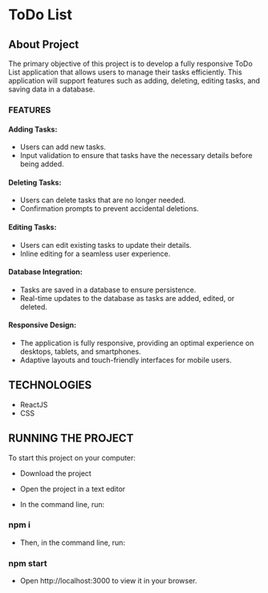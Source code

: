 # ToDo List

## About Project
The primary objective of this project is to develop a fully responsive ToDo List application that allows users to manage their tasks efficiently. This application will support features such as adding, deleting, editing tasks, and saving data in a database.

### FEATURES
#### Adding Tasks:

* Users can add new tasks.
* Input validation to ensure that tasks have the necessary details before being added.

#### Deleting Tasks:

* Users can delete tasks that are no longer needed.
* Confirmation prompts to prevent accidental deletions.
#### Editing Tasks:

* Users can edit existing tasks to update their details.
* Inline editing for a seamless user experience.
#### Database Integration:

* Tasks are saved in a database to ensure persistence.
* Real-time updates to the database as tasks are added, edited, or deleted.
#### Responsive Design:

* The application is fully responsive, providing an optimal experience on desktops, tablets, and smartphones.
* Adaptive layouts and touch-friendly interfaces for mobile users.

## TECHNOLOGIES
* ReactJS
* CSS

## RUNNING THE PROJECT
To start this project on your computer:

* Download the project

* Open the project in a text editor

* In the command line, run:

### npm i

* Then, in the command line, run:

### npm start

* Open http://localhost:3000 to view it in your browser.
